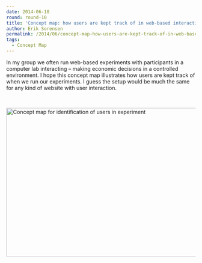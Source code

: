 ```yaml
---
date: 2014-06-18
round: round-10
title: 'Concept map: how users are kept track of in web-based interactive experiment'
author: Erik Sorensen
permalink: /2014/06/concept-map-how-users-are-kept-track-of-in-web-based-interactive-experiment/
tags:
  - Concept Map
---
```

In my group we often run web-based experiments with participants in a computer lab interacting &#8211; making economic decisions in a controlled environment. I hope this concept map illustrates how users are kept track of when we run our experiments. I guess the setup would be much the same for any kind of website with user interaction.

&nbsp;

[<img class="aligncenter size-large wp-image-7785" alt="Concept map for identification of users in experiment" src="http://teaching.software-carpentry.org/wp-content/uploads/2014/06/EO_Sorensen_identification_of_users-1024x574.jpg" width="707" height="396" />][1]

 [1]: http://teaching.software-carpentry.org/wp-content/uploads/2014/06/EO_Sorensen_identification_of_users.jpg
